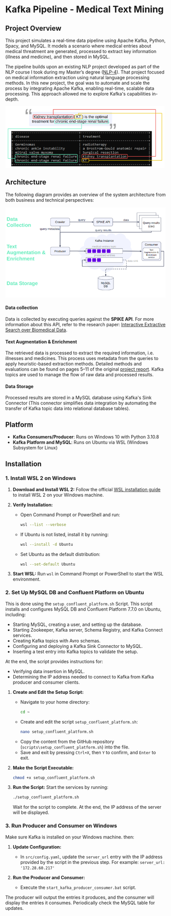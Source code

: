 # Kafka Pipeline - Medical Text Mining

## Project Overview  

This project simulates a real-time data pipeline using Apache Kafka, Python, Spacy, and MySQL. It models a scenario where medical entries about medical threatment are generated, processed to extract key information (illness and medicine), and then stored in MySQL.

The pipeline builds upon an existing NLP project developed as part of the NLP course I took during my Master’s degree ([NLP-4](https://github.com/mhornstein/NLP-4)). That project focused on medical information extraction using natural language processing methods. In this new project, the goal was to automate and scale the process by integrating Apache Kafka, enabling real-time, scalable data processing. This approach allowed me to explore Kafka's capabilities in-depth.

<img src="docs/pics/output_example.PNG" width="500" alt="Output Example">

## Architecture  

The following diagram provides an overview of the system architecture from both business and technical perspectives:  

![Architecture Diagram](docs/pics/architecture_diagram.PNG)  

#### Data collection
   Data is collected by executing queries against the **SPIKE API**. For more information about this API, refer to the research paper: [Interactive Extractive Search over Biomedical Data](https://www.semanticscholar.org/paper/Interactive-Extractive-Search-over-Biomedical-Taub-Tabib-Shlain/e673f54c4005931fd3392bbf95c80a9f5024d5c4).   

#### Text Augmentation & Enrichment
   The retrieved data is processed to extract the required information, i.e. illnesses and medicines. This process uses metadata from the queries to apply heuristic-based extraction methods. Detailed methods and evaluations can be found on pages 5–11 of the original [project report](https://github.com/mhornstein/NLP-4/blob/main/report.pdf). Kafka topics are used to manage the flow of raw data and processed results.  

#### Data Storage
   Processed results are stored in a MySQL database using Kafka's Sink Connector (This connector simplifies data integration by automating the transfer of Kafka topic data into relational database tables).

## Platform

- **Kafka Consumers/Producer**: Runs on Windows 10 with Python 3.10.8
- **Kafka Platform and MySQL**: Runs on Ubuntu via WSL (Windows Subsystem for Linux)

## Installation

### 1. Install WSL 2 on Windows

1. **Download and Install WSL 2:**
   Follow the official [WSL installation guide](https://docs.microsoft.com/en-us/windows/wsl/install) to install WSL 2 on your Windows machine.

2. **Verify Installation:**
   - Open Command Prompt or PowerShell and run:
     ```bash
     wsl --list --verbose
     ```
   - If Ubuntu is not listed, install it by running:
     ```bash
     wsl --install -d Ubuntu
     ```
   - Set Ubuntu as the default distribution:
     ```bash
     wsl --set-default Ubuntu
     ```

3. **Start WSL:**
   Run `wsl` in Command Prompt or PowerShell to start the WSL environment.

### 2. Set Up MySQL DB and Confluent Platform on Ubuntu

This is done using the `setup_confluent_platform.sh` Script.
This script installs and configures MySQL DB and Confluent Platform 7.7.0 on Ubuntu, including:
- Starting MySQL, creating a user, and setting up the database.
- Starting Zookeeper, Kafka server, Schema Registry, and Kafka Connect services.
- Creating Kafka topics with Avro schemas.
- Configuring and deploying a Kafka Sink Connector to MySQL.
- Inserting a test entry into Kafka topics to validate the setup.

At the end, the script provides instructions for:
- Verifying data insertion in MySQL.
- Determining the IP address needed to connect to Kafka from Kafka producer and consumer clients.

1. **Create and Edit the Setup Script:**
   - Navigate to your home directory:
     ```bash
     cd ~
     ```
   - Create and edit the script `setup_confluent_platform.sh`:
     ```bash
     nano setup_confluent_platform.sh
     ```
   - Copy the content from the GitHub repository (`scripts\setup_confluent_platform.sh`) into the file.
   - Save and exit by pressing `Ctrl+X`, then `Y` to confirm, and `Enter` to exit.

2. **Make the Script Executable:**
   ```bash
   chmod +x setup_confluent_platform.sh
   ```

3. **Run the Script:**
   Start the services by running:
   ```bash
   ./setup_confluent_platform.sh
   ```
   Wait for the script to complete. At the end, the IP address of the server will be displayed.

### 3. Run Producer and Consumer on Windows
Make sure Kafka is installed on your Windows machine. then: 

1. **Update Configuration:**
   - In `src/config.yaml`, update the `server_url` entry with the IP address provided by the script in the previous step. For example:
    `server_url: '172.28.60.217'`

2. **Run the Producer and Consumer:**
   - Execute the `start_kafka_producer_consumer.bat` script.

The producer will output the entries it produces, and the consumer will display the entries it consumes. Periodically check the MySQL table for updates.
